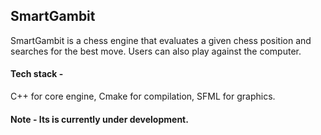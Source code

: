 ## SmartGambit

SmartGambit is a chess engine that evaluates a given chess position and searches for the best move. Users can also play against the computer.

#### Tech stack -

C++ for core engine, Cmake for compilation, SFML for graphics.

#### Note - Its is currently under development.
